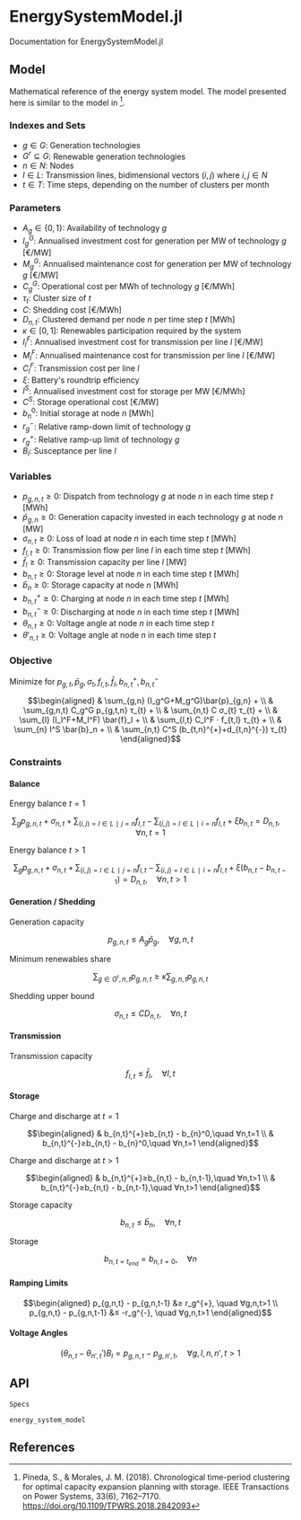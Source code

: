 # EnergySystemModel.jl
Documentation for EnergySystemModel.jl


## Model
Mathematical reference of the energy system model. The model presented here is similar to the model in [^1].

### Indexes and Sets
*  $g∈G$: Generation technologies
*  $G^r⊆G$: Renewable generation technologies
*  $n∈N$: Nodes
*  $l∈L$: Transmission lines, bidimensional vectors $(i,j)$ where $i,j∈N$
*  $t∈T$: Time steps, depending on the number of clusters per month

### Parameters
*  $A_g∈\{0,1\}$: Availability of technology $g$
*  $I_g^G$: Annualised investment cost for generation per MW of technology $g$ [€/MW]
*  $M_g^G$: Annualised maintenance cost for generation per MW of technology $g$ [€/MW]
*  $C_g^G$: Operational cost per MWh of technology $g$ [€/MWh]
*  $τ_{t}$: Cluster size of $t$
*  $C$: Shedding cost [€/MWh]
*  $D_{n,t}$: Clustered demand per node $n$ per time step $t$  [MWh]
*  $κ∈[0,1]$: Renewables participation required by the system
*  $I_l^F$: Annualised investment cost for transmission per line $l$ [€/MW]
*  $M_l^F$: Annualised maintenance cost for transmission per line $l$ [€/MW]
*  $C_l^F$: Transmission cost per line $l$
*  $ξ$: Battery's roundtrip efficiency
*  $I^S$: Annualised investment cost for storage per MW [€/MWh]
*  $C^S$: Storage operational cost [€/MW]
*  $b_{n}^0$: Initial storage at node $n$ [MWh]
*  $r_g^{-}$: Relative ramp-down limit of technology $g$
*  $r_g^{+}$: Relative ramp-up limit of technology $g$
*  $B_l$: Susceptance per line $l$

### Variables
*  $p_{g,n,t}≥0$: Dispatch from technology $g$ at node $n$ in each time step $t$ [MWh]
*  $\bar{p}_{g,n}≥0$: Generation capacity invested in each technology $g$ at node $n$ [MW]
*  $σ_{n,t}≥0$: Loss of load at node $n$ in each time step $t$ [MWh]
*  $f_{l,t}≥0$: Transmission flow per line $l$ in each time step $t$ [MWh]
*  $\bar{f}_l≥0$: Transmission capacity per line $l$ [MW]
*  $b_{n,t}≥0$: Storage level at node $n$ in each time step $t$ [MWh]
*  $\bar{b}_{n}≥0$: Storage capacity at node $n$ [MWh]
*  $b_{n,t}^{+}≥0$: Charging at node $n$ in each time step $t$ [MWh]
*  $b_{n,t}^{-}≥0$: Discharging at node $n$ in each time step $t$ [MWh]
*  $θ_{n,t}≥0$: Voltage angle at node $n$ in each time step $t$
*  $θ'_{n,t}≥0$: Voltage angle at node $n$ in each time step $t$

### Objective
Minimize for $p_{g,t}, \bar{p}_g, σ_{t}, f_{l,t}, \bar{f}_l, b_{n,t}^{+}, b_{n,t}^{-}$

$$\begin{aligned}
& \sum_{g,n} (I_g^G+M_g^G)\bar{p}_{g,n} + \\
& \sum_{g,n,t} C_g^G p_{g,t,n} τ_{t} + \\
& \sum_{n,t} C σ_{t} τ_{t} + \\
& \sum_{l} (I_l^F+M_l^F) \bar{f}_l + \\
& \sum_{l,t} C_l^F ⋅ f_{t,l} τ_{t} + \\
& \sum_{n} I^S \bar{b}_n + \\
& \sum_{n,t} C^S (b_{t,n}^{+}+d_{t,n}^{-}) τ_{t}
\end{aligned}$$


### Constraints
#### Balance
Energy balance $t=1$

$$\sum_{g} p_{g,n,t} + σ_{n,t} + \sum_{(i,j)=l∈L∣j=n} f_{l,t} - \sum_{(i,j)=l∈L∣i=n} f_{l,t} + ξ b_{n,t} = D_{n,t},\quad ∀n,t=1$$

Energy balance $t>1$

$$\sum_{g} p_{g,n,t} + σ_{n,t} + \sum_{(i,j)=l∈L∣j=n} f_{l,t} - \sum_{(i,j)=l∈L∣i=n} f_{l,t} + ξ (b_{n,t}-b_{n,t-1}) = D_{n,t},\quad ∀n,t>1$$

#### Generation / Shedding
Generation capacity

$$p_{g,n,t} ≤ A_g \bar{p}_g,\quad ∀g,n,t$$

Minimum renewables share

$$\sum_{g∈G^r,n,t} p_{g,n,t} ≥ κ \sum_{g,n,t} p_{g,n,t}$$

Shedding upper bound

$$σ_{n,t} ≤ C D_{n,t},\quad ∀n,t$$

#### Transmission
Transmission capacity

$$f_{l,t} ≤ \bar{f}_l,\quad ∀l,t$$

#### Storage
Charge and discharge at $t=1$

$$\begin{aligned}
& b_{n,t}^{+}≥b_{n,t} - b_{n}^0,\quad ∀n,t=1 \\
& b_{n,t}^{-}≥b_{n,t} - b_{n}^0,\quad ∀n,t=1
\end{aligned}$$

Charge and discharge at $t>1$

$$\begin{aligned}
& b_{n,t}^{+}≥b_{n,t} - b_{n,t-1},\quad ∀n,t>1 \\
& b_{n,t}^{-}≥b_{n,t} - b_{n,t-1},\quad ∀n,t>1
\end{aligned}$$

Storage capacity

$$b_{n,t}≤\bar{b}_n,\quad ∀n,t$$

Storage

$$b_{n,t=t_{end}} = b_{n,t=0},\quad ∀n$$


#### Ramping Limits

$$\begin{aligned}
p_{g,n,t} - p_{g,n,t-1} &≥ r_g^{+}, \quad ∀g,n,t>1 \\
p_{g,n,t} - p_{g,n,t-1} &≤ -r_g^{-}, \quad ∀g,n,t>1
\end{aligned}$$

#### Voltage Angles

$$(θ_{n,t} - θ_{n',t}') B_l = p_{g,n,t} - p_{g,n',t}, \quad ∀g,l,n,n',t>1$$


## API
```@docs
Specs
```

```@docs
energy_system_model
```

## References

[^1]: Pineda, S., & Morales, J. M. (2018). Chronological time-period clustering for optimal capacity expansion planning with storage. IEEE Transactions on Power Systems, 33(6), 7162–7170. https://doi.org/10.1109/TPWRS.2018.2842093
